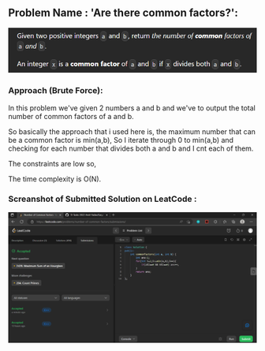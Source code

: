 ## Problem Name : 'Are there common factors?':
![](https://github.com/Tyrant670/TJ-Tasks-2022-Amit-Yadav/blob/main/Images/QCommonFactors.png)

### Approach (Brute Force):

In this problem we've given 2 numbers a and b and we've to 
output the total number of common factors of a and b.

So basically the approach that i used here is, the maximum number
that can be a common factor is min(a,b), So I iterate through 0 to
min(a,b) and checking for each number that divides both a and b
and I cnt each of them.

The constraints are low so,

The time complexity is O(N).

### Screanshot of Submitted Solution on LeatCode :

![](https://github.com/Tyrant670/TJ-Tasks-2022-Amit-Yadav/blob/main/Images/SCommonFactor.png)





